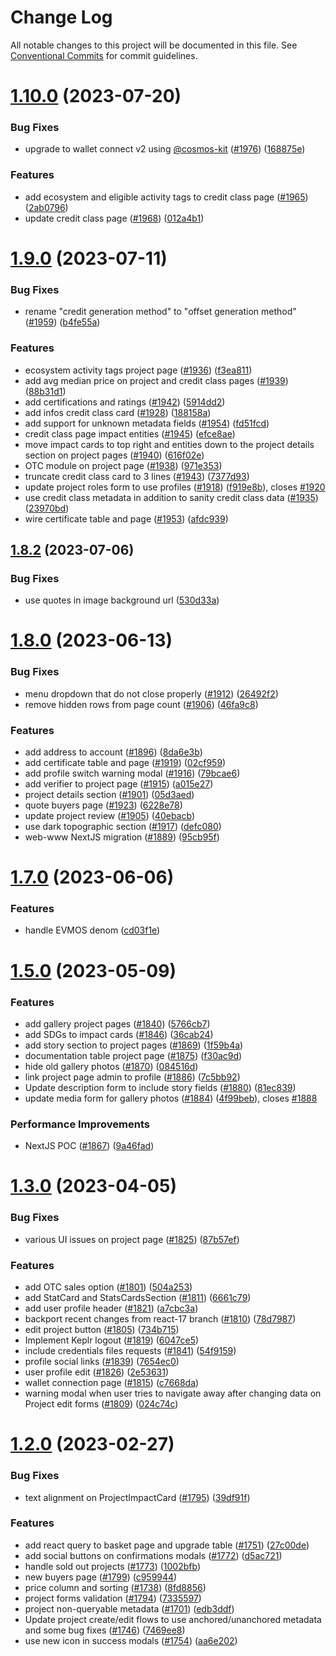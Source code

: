 # Change Log

All notable changes to this project will be documented in this file.
See [Conventional Commits](https://conventionalcommits.org) for commit guidelines.

# [1.10.0](https://github.com/regen-network/regen-web/compare/v1.9.0...v1.10.0) (2023-07-20)

### Bug Fixes

- upgrade to wallet connect v2 using [@cosmos-kit](https://github.com/cosmos-kit) ([#1976](https://github.com/regen-network/regen-web/issues/1976)) ([168875e](https://github.com/regen-network/regen-web/commit/168875ebc8bbacba872a99b7e183dff9f3f48516))

### Features

- add ecosystem and eligible activity tags to credit class page ([#1965](https://github.com/regen-network/regen-web/issues/1965)) ([2ab0796](https://github.com/regen-network/regen-web/commit/2ab07967479977f60feb82b2468f8a5e6de6552b))
- update credit class page ([#1968](https://github.com/regen-network/regen-web/issues/1968)) ([012a4b1](https://github.com/regen-network/regen-web/commit/012a4b1749612e2b86619e882c25990af8b72f5a))

# [1.9.0](https://github.com/regen-network/regen-web/compare/v1.8.2...v1.9.0) (2023-07-11)

### Bug Fixes

- rename "credit generation method" to "offset generation method" ([#1959](https://github.com/regen-network/regen-web/issues/1959)) ([b4fe55a](https://github.com/regen-network/regen-web/commit/b4fe55aabcb8550c49c8b467b219f3dcac76f71e))

### Features

- ecosystem activity tags project page ([#1936](https://github.com/regen-network/regen-web/issues/1936)) ([f3ea811](https://github.com/regen-network/regen-web/commit/f3ea811c0241c9c820de8bf321ae6ae5a99aacd5))
- add avg median price on project and credit class pages ([#1939](https://github.com/regen-network/regen-web/issues/1939)) ([88b31d1](https://github.com/regen-network/regen-web/commit/88b31d1eeca46bb79a60d81a8205d5402ef8e999))
- add certifications and ratings ([#1942](https://github.com/regen-network/regen-web/issues/1942)) ([5914dd2](https://github.com/regen-network/regen-web/commit/5914dd21b4be3b1d991b9e08d91f2ff370696306))
- add infos credit class card ([#1928](https://github.com/regen-network/regen-web/issues/1928)) ([188158a](https://github.com/regen-network/regen-web/commit/188158a005863102ef4ff89236e5d3ae51de1f0a))
- add support for unknown metadata fields ([#1954](https://github.com/regen-network/regen-web/issues/1954)) ([fd51fcd](https://github.com/regen-network/regen-web/commit/fd51fcda4e97c1b3c7fb916225b2b6f1fa244005))
- credit class page impact entities ([#1945](https://github.com/regen-network/regen-web/issues/1945)) ([efce8ae](https://github.com/regen-network/regen-web/commit/efce8aea67a6ad6de87c9b241ffd3af20bb20b4d))
- move impact cards to top right and entities down to the project details section on project pages ([#1940](https://github.com/regen-network/regen-web/issues/1940)) ([616f02e](https://github.com/regen-network/regen-web/commit/616f02ebf839cf590c22c6811bcb5f51c638bc5e))
- OTC module on project page ([#1938](https://github.com/regen-network/regen-web/issues/1938)) ([971e353](https://github.com/regen-network/regen-web/commit/971e353bf6663c9d4a3d65980f60716a2c0cf045))
- truncate credit class card to 3 lines ([#1943](https://github.com/regen-network/regen-web/issues/1943)) ([7377d93](https://github.com/regen-network/regen-web/commit/7377d93d2a4bc81de1e6ac4123ce0688215049af))
- update project roles form to use profiles ([#1918](https://github.com/regen-network/regen-web/issues/1918)) ([f919e8b](https://github.com/regen-network/regen-web/commit/f919e8b88ac6bdca77f0c4ab47c30659f9be7890)), closes [#1920](https://github.com/regen-network/regen-web/issues/1920)
- use credit class metadata in addition to sanity credit class data ([#1935](https://github.com/regen-network/regen-web/issues/1935)) ([23970bd](https://github.com/regen-network/regen-web/commit/23970bd551d361ee1397fb69badb3774efe2921b))
- wire certificate table and page ([#1953](https://github.com/regen-network/regen-web/issues/1953)) ([afdc939](https://github.com/regen-network/regen-web/commit/afdc939f0288a53f39f8ebe8fe5e2cf659de170d))

## [1.8.2](https://github.com/regen-network/regen-web/compare/v1.8.1...v1.8.2) (2023-07-06)

### Bug Fixes

- use quotes in image background url ([530d33a](https://github.com/regen-network/regen-web/commit/530d33ace58fe399b8a1bc8f9aabfbaa565815f0))

# [1.8.0](https://github.com/regen-network/regen-web/compare/v1.7.0...v1.8.0) (2023-06-13)

### Bug Fixes

- menu dropdown that do not close properly ([#1912](https://github.com/regen-network/regen-web/issues/1912)) ([26492f2](https://github.com/regen-network/regen-web/commit/26492f29625cac4ec3e5e3069d5c0177d693e973))
- remove hidden rows from page count ([#1906](https://github.com/regen-network/regen-web/issues/1906)) ([46fa9c8](https://github.com/regen-network/regen-web/commit/46fa9c819eac99de5be0e43e7e6f9b7a76f5dac6))

### Features

- add address to account ([#1896](https://github.com/regen-network/regen-web/issues/1896)) ([8da6e3b](https://github.com/regen-network/regen-web/commit/8da6e3b5755f92be5941ed49b6d6a5897c8cbbd9))
- add certificate table and page ([#1919](https://github.com/regen-network/regen-web/issues/1919)) ([02cf959](https://github.com/regen-network/regen-web/commit/02cf959cec1bb50501617e48795f985aa14303b6))
- add profile switch warning modal ([#1916](https://github.com/regen-network/regen-web/issues/1916)) ([79bcae6](https://github.com/regen-network/regen-web/commit/79bcae6361e89cf556604c50df7011ce7a37e818))
- add verifier to project page ([#1915](https://github.com/regen-network/regen-web/issues/1915)) ([a015e27](https://github.com/regen-network/regen-web/commit/a015e27916fb939a1b222539cc4a28d1a24dcd6b))
- project details section ([#1901](https://github.com/regen-network/regen-web/issues/1901)) ([05d3aed](https://github.com/regen-network/regen-web/commit/05d3aedb7a998d175072818a9491865051d58334))
- quote buyers page ([#1923](https://github.com/regen-network/regen-web/issues/1923)) ([6228e78](https://github.com/regen-network/regen-web/commit/6228e7836e7d020b24e8f188e2f3125f96796f7f))
- update project review ([#1905](https://github.com/regen-network/regen-web/issues/1905)) ([40ebacb](https://github.com/regen-network/regen-web/commit/40ebacb0adb94cbf10975038a08cc14bed82b6fc))
- use dark topographic section ([#1917](https://github.com/regen-network/regen-web/issues/1917)) ([defc080](https://github.com/regen-network/regen-web/commit/defc0803f6ecef9471d768dcf44976807ba520e0))
- web-www NextJS migration ([#1889](https://github.com/regen-network/regen-web/issues/1889)) ([95cb95f](https://github.com/regen-network/regen-web/commit/95cb95f12fe48671717d355b5f423ab71ccc2b23))

# [1.7.0](https://github.com/regen-network/regen-web/compare/v1.6.0...v1.7.0) (2023-06-06)

### Features

- handle EVMOS denom ([cd03f1e](https://github.com/regen-network/regen-web/commit/cd03f1ef7bd231c1c2cf0883869d4ffca7dcc5f6))

# [1.5.0](https://github.com/regen-network/regen-web/compare/v1.4.6...v1.5.0) (2023-05-09)

### Features

- add gallery project pages ([#1840](https://github.com/regen-network/regen-web/issues/1840)) ([5766cb7](https://github.com/regen-network/regen-web/commit/5766cb7e2b1d91eb8193e5373adc611eda5f8b5e))
- add SDGs to impact cards ([#1846](https://github.com/regen-network/regen-web/issues/1846)) ([36cab24](https://github.com/regen-network/regen-web/commit/36cab2426c2b2653a090a1758ab684c6a70ae8fe))
- add story section to project pages ([#1869](https://github.com/regen-network/regen-web/issues/1869)) ([1f59b4a](https://github.com/regen-network/regen-web/commit/1f59b4ad8898ff9feeaa68eddf0c840290a7ef1d))
- documentation table project page ([#1875](https://github.com/regen-network/regen-web/issues/1875)) ([f30ac9d](https://github.com/regen-network/regen-web/commit/f30ac9d83d6e0b70a91fb050b46f697533a42647))
- hide old gallery photos ([#1870](https://github.com/regen-network/regen-web/issues/1870)) ([084516d](https://github.com/regen-network/regen-web/commit/084516d556ffbc46af6831c5a141385d189ec8a5))
- link project page admin to profile ([#1886](https://github.com/regen-network/regen-web/issues/1886)) ([7c5bb92](https://github.com/regen-network/regen-web/commit/7c5bb92e1e4b6c620a974f3eafece77c55d81584))
- Update description form to include story fields ([#1880](https://github.com/regen-network/regen-web/issues/1880)) ([81ec839](https://github.com/regen-network/regen-web/commit/81ec83991bc59fd84e2860208c3ae73c64a5324a))
- update media form for gallery photos ([#1884](https://github.com/regen-network/regen-web/issues/1884)) ([4f99beb](https://github.com/regen-network/regen-web/commit/4f99beb6c1776e98518cb85f6ad861c0fda66f1e)), closes [#1888](https://github.com/regen-network/regen-web/issues/1888)

### Performance Improvements

- NextJS POC ([#1867](https://github.com/regen-network/regen-web/issues/1867)) ([9a46fad](https://github.com/regen-network/regen-web/commit/9a46fadaf56d5afaceca3f7b89f41c955f4a3475))

# [1.3.0](https://github.com/regen-network/regen-web/compare/v1.2.3...v1.3.0) (2023-04-05)

### Bug Fixes

- various UI issues on project page ([#1825](https://github.com/regen-network/regen-web/issues/1825)) ([87b57ef](https://github.com/regen-network/regen-web/commit/87b57ef4ac74efc0588ba55bb5eb55868e9ce655))

### Features

- add OTC sales option ([#1801](https://github.com/regen-network/regen-web/issues/1801)) ([504a253](https://github.com/regen-network/regen-web/commit/504a2537fef6da7d619c9d2c4e1b7bebd7a0a776))
- add StatCard and StatsCardsSection ([#1811](https://github.com/regen-network/regen-web/issues/1811)) ([6661c79](https://github.com/regen-network/regen-web/commit/6661c79392c3ebae5f1ea68cc1afa922b54f39b1))
- add user profile header ([#1821](https://github.com/regen-network/regen-web/issues/1821)) ([a7cbc3a](https://github.com/regen-network/regen-web/commit/a7cbc3a04108b4cc4be6f0f1ef7a69ea1ffcf863))
- backport recent changes from react-17 branch ([#1810](https://github.com/regen-network/regen-web/issues/1810)) ([78d7987](https://github.com/regen-network/regen-web/commit/78d798784872fde0ebb7fb63afc2a54797748d4b))
- edit project button ([#1805](https://github.com/regen-network/regen-web/issues/1805)) ([734b715](https://github.com/regen-network/regen-web/commit/734b715a8b1034c8ab72f00ade5fac4d199782ec))
- Implement Keplr logout ([#1819](https://github.com/regen-network/regen-web/issues/1819)) ([6047ce5](https://github.com/regen-network/regen-web/commit/6047ce5ddf6f0939b2b559f426e9fb182a92bc67))
- include credentials files requests ([#1841](https://github.com/regen-network/regen-web/issues/1841)) ([54f9159](https://github.com/regen-network/regen-web/commit/54f9159cd147126dc12f83f22b91c3ce0951b06a))
- profile social links ([#1839](https://github.com/regen-network/regen-web/issues/1839)) ([7654ec0](https://github.com/regen-network/regen-web/commit/7654ec0f11f195b0fe03427319cc87432d7b321b))
- user profile edit ([#1826](https://github.com/regen-network/regen-web/issues/1826)) ([2e53631](https://github.com/regen-network/regen-web/commit/2e53631b6637a769d35c0f2ca19fbf728a24c65b))
- wallet connection page ([#1815](https://github.com/regen-network/regen-web/issues/1815)) ([c7668da](https://github.com/regen-network/regen-web/commit/c7668da1642723c131071886819a2b0387991591))
- warning modal when user tries to navigate away after changing data on Project edit forms ([#1809](https://github.com/regen-network/regen-web/issues/1809)) ([024c74c](https://github.com/regen-network/regen-web/commit/024c74c96d44ca79f7feac32ce01f05f7a7cabd1))

# [1.2.0](https://github.com/regen-network/regen-web/compare/v1.1.0...v1.2.0) (2023-02-27)

### Bug Fixes

- text alignment on ProjectImpactCard ([#1795](https://github.com/regen-network/regen-web/issues/1795)) ([39df91f](https://github.com/regen-network/regen-web/commit/39df91f7026dbbefbd852b08f4bc07e8a78d32e0))

### Features

- add react query to basket page and upgrade table ([#1751](https://github.com/regen-network/regen-web/issues/1751)) ([27c00de](https://github.com/regen-network/regen-web/commit/27c00de67fc89ea989d6d0b7ac137b5774efd9d3))
- add social buttons on confirmations modals ([#1772](https://github.com/regen-network/regen-web/issues/1772)) ([d5ac721](https://github.com/regen-network/regen-web/commit/d5ac7212b5256c3c79b9062a53d0fb55f13fc244))
- handle sold out projects ([#1773](https://github.com/regen-network/regen-web/issues/1773)) ([1002bfb](https://github.com/regen-network/regen-web/commit/1002bfb8abadb1b64dab9ebf4491c0ea3a3d5e22))
- new buyers page ([#1799](https://github.com/regen-network/regen-web/issues/1799)) ([c959944](https://github.com/regen-network/regen-web/commit/c9599448b57709ec563148e8eb1a75d0580c7c79))
- price column and sorting ([#1738](https://github.com/regen-network/regen-web/issues/1738)) ([8fd8856](https://github.com/regen-network/regen-web/commit/8fd8856c740599eba6d5a7ee20375cee801eb0cb))
- project forms validation ([#1794](https://github.com/regen-network/regen-web/issues/1794)) ([7335597](https://github.com/regen-network/regen-web/commit/7335597b0c03046c7c7d2184b92f85b7eba93f20))
- project non-queryable metadata ([#1701](https://github.com/regen-network/regen-web/issues/1701)) ([edb3ddf](https://github.com/regen-network/regen-web/commit/edb3ddf3c9583d028283deca16717763fb0b2038))
- Update project create/edit flows to use anchored/unanchored metadata and some bug fixes ([#1746](https://github.com/regen-network/regen-web/issues/1746)) ([7469ee8](https://github.com/regen-network/regen-web/commit/7469ee85d01229428af6ca62067c19a8402ee753))
- use new icon in success modals ([#1754](https://github.com/regen-network/regen-web/issues/1754)) ([aa6e202](https://github.com/regen-network/regen-web/commit/aa6e2023cb88fbc0da5ecb22c4bf066c23b3ea6a))
